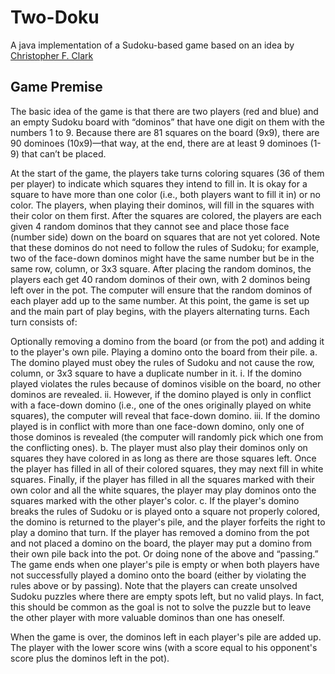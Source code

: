 # Two-Doku
A java implementation of a Sudoku-based game based on an idea by [Christopher F. Clark](https://www.linkedin.com/in/christopherfclark)

## Game Premise

The basic idea of the game is that there are two players (red and blue) and an empty Sudoku board with “dominos” that have one digit on them with the numbers 1 to 9. Because there are 81 squares on the board (9x9), there are 90 dominoes (10x9)—that way, at the end, there are at least 9 dominoes (1-9) that can’t be placed.

At the start of the game, the players take turns coloring squares (36 of them per player) to indicate which squares they intend to fill in. It is okay for a square to have more than one color (i.e., both players want to fill it in) or no color. The players, when playing their dominos, will fill in the squares with their color on them first.
After the squares are colored, the players are each given 4 random dominos that they cannot see and place those face (number side) down on the board on squares that are not yet colored. Note that these dominos do not need to follow the rules of Sudoku; for example, two of the face-down dominos might have the same number but be in the same row, column, or 3x3 square.
After placing the random dominos, the players each get 40 random dominos of their own, with 2 dominos being left over in the pot. The computer will ensure that the random dominos of each player add up to the same number.
At this point, the game is set up and the main part of play begins, with the players alternating turns.
Each turn consists of:

Optionally removing a domino from the board (or from the pot) and adding it to the player's own pile.
Playing a domino onto the board from their pile.
a. The domino played must obey the rules of Sudoku and not cause the row, column, or 3x3 square to have a duplicate number in it.
i. If the domino played violates the rules because of dominos visible on the board, no other dominos are revealed.
ii. However, if the domino played is only in conflict with a face-down domino (i.e., one of the ones originally played on white squares), the computer will reveal that face-down domino.
iii. If the domino played is in conflict with more than one face-down domino, only one of those dominos is revealed (the computer will randomly pick which one from the conflicting ones).
b. The player must also play their dominos only on squares they have colored in as long as there are those squares left. Once the player has filled in all of their colored squares, they may next fill in white squares. Finally, if the player has filled in all the squares marked with their own color and all the white squares, the player may play dominos onto the squares marked with the other player's color.
c. If the player's domino breaks the rules of Sudoku or is played onto a square not properly colored, the domino is returned to the player's pile, and the player forfeits the right to play a domino that turn.
If the player has removed a domino from the pot and not placed a domino on the board, the player may put a domino from their own pile back into the pot.
Or doing none of the above and “passing.”
The game ends when one player's pile is empty or when both players have not successfully played a domino onto the board (either by violating the rules above or by passing). Note that the players can create unsolved Sudoku puzzles where there are empty spots left, but no valid plays. In fact, this should be common as the goal is not to solve the puzzle but to leave the other player with more valuable dominos than one has oneself.

When the game is over, the dominos left in each player's pile are added up. The player with the lower score wins (with a score equal to his opponent's score plus the dominos left in the pot).

